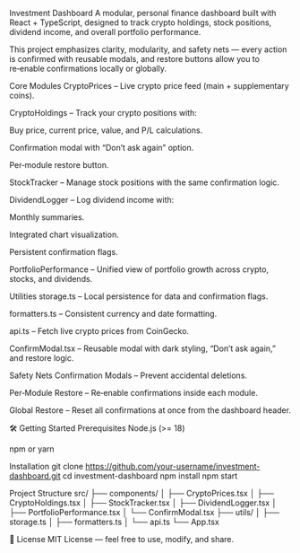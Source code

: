 Investment Dashboard
A modular, personal finance dashboard built with React + TypeScript, designed to track crypto holdings, stock positions, dividend income, and overall portfolio performance.

This project emphasizes clarity, modularity, and safety nets — every action is confirmed with reusable modals, and restore buttons allow you to re‑enable confirmations locally or globally. 

Core Modules
CryptoPrices – Live crypto price feed (main + supplementary coins).

CryptoHoldings – Track your crypto positions with:

Buy price, current price, value, and P/L calculations.

Confirmation modal with “Don’t ask again” option.

Per‑module restore button.

StockTracker – Manage stock positions with the same confirmation logic.

DividendLogger – Log dividend income with:

Monthly summaries.

Integrated chart visualization.

Persistent confirmation flags.

PortfolioPerformance – Unified view of portfolio growth across crypto, stocks, and dividends.

Utilities
storage.ts – Local persistence for data and confirmation flags.

formatters.ts – Consistent currency and date formatting.

api.ts – Fetch live crypto prices from CoinGecko.

ConfirmModal.tsx – Reusable modal with dark styling, “Don’t ask again,” and restore logic.

Safety Nets
Confirmation Modals – Prevent accidental deletions.

Per‑Module Restore – Re‑enable confirmations inside each module.

Global Restore – Reset all confirmations at once from the dashboard header.

🛠️ Getting Started
Prerequisites
Node.js (>= 18)

npm or yarn

Installation
git clone https://github.com/your-username/investment-dashboard.git
cd investment-dashboard
npm install
npm start

Project Structure
src/
 ├── components/
 │    ├── CryptoPrices.tsx
 │    ├── CryptoHoldings.tsx
 │    ├── StockTracker.tsx
 │    ├── DividendLogger.tsx
 │    ├── PortfolioPerformance.tsx
 │    └── ConfirmModal.tsx
 ├── utils/
 │    ├── storage.ts
 │    ├── formatters.ts
 │    └── api.ts
 └── App.tsx

📜 License
MIT License — feel free to use, modify, and share.